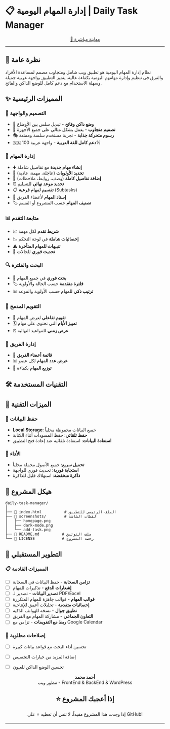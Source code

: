 # 📋 إدارة المهام اليومية | Daily Task Manager

<div align="center">



[🚀 معاينة مباشرة](https://wp-fully.github.io/to-do/) 

</div>

***

## 🎯 نظرة عامة

نظام إدارة المهام اليومية هو تطبيق ويب شامل ومتجاوب مصمم لمساعدة الأفراد والفرق في تنظيم وإدارة مهامهم اليومية بكفاءة عالية. يتميز التطبيق بواجهة عربية جميلة وسهلة الاستخدام مع دعم كامل للوضع الداكن والفاتح.

## ✨ المميزات الرئيسية

### 🎨 التصميم والواجهة
- 🌙 **وضع داكن وفاتح** - تبديل سلس بين الأوضاع
- 📱 **تصميم متجاوب** - يعمل بشكل مثالي على جميع الأجهزة
- 🎭 **رسوم متحركة جذابة** - تجربة مستخدم سلسة وممتعة
- 🇸🇦 **دعم كامل للغة العربية** - واجهة عربية 100%

### 📝 إدارة المهام
- ➕ **إنشاء مهام جديدة** مع تفاصيل شاملة
- 🎯 **تحديد الأولويات** (عاجلة، مهمة، عادية)
- 📄 **إضافة تفاصيل كاملة** (وصف، روابط، ملاحظات)
- ⏰ **تحديد موعد نهائي** للتسليم
- 📋 **تقسيم لمهام فرعية** (Subtasks)
- 👥 **إسناد المهام** لأعضاء الفريق
- 🏷️ **تصنيف المهام** حسب المشروع أو القسم

### 📊 متابعة التقدم
- 📈 **شريط تقدم** لكل مهمة
- 📉 **إحصائيات شاملة** في لوحة التحكم
- ⚠️ **تنبيهات للمهام المتأخرة**
- 🔄 **تحديث فوري** للحالات

### 🔍 البحث والفلترة
- 🔎 **بحث فوري** في جميع المهام
- 🏷️ **فلترة متقدمة** حسب الحالة والأولوية
- 📊 **ترتيب ذكي** للمهام حسب الأولوية والموعد

### 📅 التقويم المدمج
- 📆 **تقويم تفاعلي** لعرض المهام
- 🗓️ **تمييز الأيام** التي تحتوي على مهام
- ⏰ **عرض زمني** للمواعيد النهائية

### 👥 إدارة الفريق
- 👤 **قائمة أعضاء الفريق**
- 📊 **عرض عدد المهام** لكل عضو
- 🎯 **توزيع المهام** بكفاءة

## 🛠️ التقنيات المستخدمة

<div align="center">






</div>


## 🔧 الميزات التقنية

### 💾 حفظ البيانات
- **Local Storage**: جميع البيانات محفوظة محلياً
- **حفظ تلقائي**: حفظ المسودات أثناء الكتابة
- **استعادة البيانات**: استعادة تلقائية عند إعادة فتح التطبيق

### 🎯 الأداء
- **تحميل سريع**: جميع الأصول محملة محلياً
- **استجابة فورية**: تحديث فوري للواجهة
- **ذاكرة منخفضة**: استهلاك قليل للذاكرة

## 📂 هيكل المشروع

```
daily-task-manager/
│
├── 📄 index.html          # الملف الرئيسي للتطبيق
├── 📁 screenshots/        # لقطات الشاشة
│   ├── homepage.png
│   ├── dark-mode.png
│   └── add-task.png
├── 📄 README.md          # ملف التوثيق
└── 📄 LICENSE            # رخصة المشروع
```

## 🔮 التطوير المستقبلي

### 📋 المميزات القادمة
- [ ] **تزامن السحابة** - حفظ البيانات في السحابة
- [ ] **إشعارات الدفع** - تذكيرات للمهام
- [ ] **تصدير البيانات** - تصدير لـ PDF/Excel
- [ ] **قوالب المهام** - قوالب جاهزة للمهام المتكررة
- [ ] **إحصائيات متقدمة** - تحليلات أعمق للإنتاجية
- [ ] **تطبيق جوال** - نسخة للهواتف الذكية
- [ ] **التعاون الجماعي** - مشاركة المهام مع الفريق
- [ ] **ربط مع التقويمات** - تزامن مع Google Calendar

### 🐛 إصلاحات مطلوبة
- [ ] تحسين أداء البحث مع قواعد بيانات كبيرة
- [ ] إضافة المزيد من خيارات التخصيص
- [ ] تحسين الوضع الداكن للعيون



<div align="center">

**أحمد محمد**  
مطور ويب - FrontEnd & BackEnd & WordPress

## ⭐ إذا أعجبك المشروع

إذا وجدت هذا المشروع مفيداً، لا تنس أن تعطيه ⭐ على GitHub!

***




</div>

